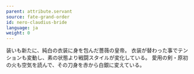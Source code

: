 ```yaml
---
parent: attribute.servant
source: fate-grand-order
id: nero-claudius-bride
language: ja
weight: 0
---
```


装いも新たに、純白の衣装に身を包んだ薔薇の皇帝。
衣装が替わった事でテンションも変動し、素の状態より戦闘スタイルが変化している。
愛用の剣・原初の火も空気を読んで、その刀身を赤から白銀に変えている。
